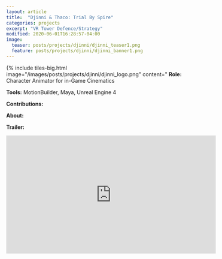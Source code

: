 ```yaml
---
layout: article
title:  "Djinni & Thaco: Trial By Spire"
categories: projects
excerpt: "VR Tower Defence/Strategy"
modified: 2020-06-01T16:28:57-04:00
image:
  teaser: posts/projects/djinni/djinni_teaser1.png
  feature: posts/projects/djinni/djinni_banner1.png
---
```


{% include tiles-big.html
    image="/images/posts/projects/djinni/djinni_logo.png"
    content="
**Role:** Character Animator for in-Game Cinematics

**Tools:** MotionBuilder, Maya, Unreal Engine 4
             
**Contributions:** 

**About:** 

**Trailer:**

<iframe width="560" height="315" src="https://www.youtube.com/embed/pUOrP9s8zWU" frameborder="0" allow="accelerometer; autoplay; encrypted-media; gyroscope; picture-in-picture" allowfullscreen></iframe>

